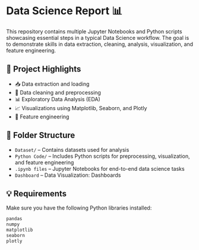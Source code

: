 # Data Science Report 📊

This repository contains multiple Jupyter Notebooks and Python scripts showcasing essential steps in a typical Data Science workflow. The goal is to demonstrate skills in data extraction, cleaning, analysis, visualization, and feature engineering.

## 🧠 Project Highlights

- 📥 Data extraction and loading
- 🧹 Data cleaning and preprocessing
- 📊 Exploratory Data Analysis (EDA)
- 📈 Visualizations using Matplotlib, Seaborn, and Plotly
- 🔧 Feature engineering

## 📁 Folder Structure

- `Dataset/` – Contains datasets used for analysis
- `Python Code/` – Includes Python scripts for preprocessing, visualization, and feature engineering
- `.ipynb files` – Jupyter Notebooks for end-to-end data science tasks
- `Dashboard` – Data Visualization: Dashboards

## 💡 Requirements

Make sure you have the following Python libraries installed:

```bash
pandas
numpy
matplotlib
seaborn
plotly
